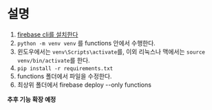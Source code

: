 # 설명
1. [firebase cli를 설치한다](https://firebaseopensource.com/projects/firebase/firebase-tools/)
2. `python -m venv venv` 를 functions 안에서 수행한다.
3. 윈도우에서는 `venv\Scripts\activate`를, 이외 리눅스나 맥에서는 `source venv/bin/activate`를 한다.
4. `pip install -r requirements.txt`
3. functions 폴더에서 파일을 수정한다.
4. 최상위 폴더에서 firebase deploy --only functions

__추후 기능 확장 예정__